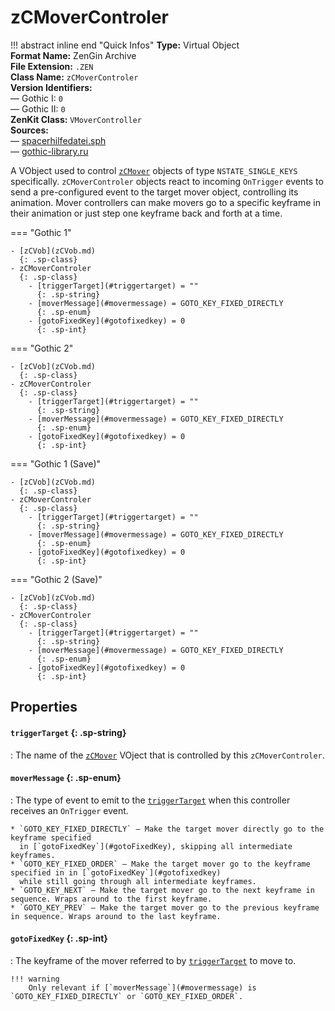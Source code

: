 # zCMoverControler

!!! abstract inline end "Quick Infos"
    **Type:** Virtual Object<br/>
    **Format Name:** ZenGin Archive<br/>
    **File Extension:** `.ZEN`<br/>
    **Class Name:** `zCMoverControler`<br/>
    **Version Identifiers:**<br />
    — Gothic I: `0`<br/>
    — Gothic II: `0`<br/>
    **ZenKit Class:** `VMoverController`<br/>
    **Sources:**<br/>
    — [spacerhilfedatei.sph](https://wiki.worldofgothic.de/doku.php?id=spacer:hilfedatei)<br/>
    — [gothic-library.ru](http://www.gothic-library.ru/publ/class_zcmovercontroler/1-1-0-528)

A VObject used to control [`zCMover`](zCMover.md) objects of type `NSTATE_SINGLE_KEYS` specifically.
`zCMoverControler` objects react to incoming `OnTrigger` events to send a pre-configured event to the target mover
object, controlling its animation. Mover controllers can make movers go to a specific keyframe in their animation or
just step one keyframe back and forth at a time.

=== "Gothic 1"

    - [zCVob](zCVob.md)
      {: .sp-class}
    - zCMoverControler
      {: .sp-class}
        - [triggerTarget](#triggertarget) = ""
          {: .sp-string}
        - [moverMessage](#movermessage) = GOTO_KEY_FIXED_DIRECTLY
          {: .sp-enum}
        - [gotoFixedKey](#gotofixedkey) = 0
          {: .sp-int}

=== "Gothic 2"

    - [zCVob](zCVob.md)
      {: .sp-class}
    - zCMoverControler
      {: .sp-class}
        - [triggerTarget](#triggertarget) = ""
          {: .sp-string}
        - [moverMessage](#movermessage) = GOTO_KEY_FIXED_DIRECTLY
          {: .sp-enum}
        - [gotoFixedKey](#gotofixedkey) = 0
          {: .sp-int}

=== "Gothic 1 (Save)"

    - [zCVob](zCVob.md)
      {: .sp-class}
    - zCMoverControler
      {: .sp-class}
        - [triggerTarget](#triggertarget) = ""
          {: .sp-string}
        - [moverMessage](#movermessage) = GOTO_KEY_FIXED_DIRECTLY
          {: .sp-enum}
        - [gotoFixedKey](#gotofixedkey) = 0
          {: .sp-int}

=== "Gothic 2 (Save)"

    - [zCVob](zCVob.md)
      {: .sp-class}
    - zCMoverControler
      {: .sp-class}
        - [triggerTarget](#triggertarget) = ""
          {: .sp-string}
        - [moverMessage](#movermessage) = GOTO_KEY_FIXED_DIRECTLY
          {: .sp-enum}
        - [gotoFixedKey](#gotofixedkey) = 0
          {: .sp-int}


## Properties

#### `triggerTarget` {: .sp-string}

:   The name of the [`zCMover`](zCMover.md) VOject that is controlled by this `zCMoverControler`.

#### `moverMessage` {: .sp-enum}

:   The type of event to emit to the [`triggerTarget`](#triggertarget) when this controller receives an `OnTrigger` event.

    * `GOTO_KEY_FIXED_DIRECTLY` — Make the target mover directly go to the keyframe specified
      in [`gotoFixedKey`](#gotoFixedKey), skipping all intermediate keyframes.
    * `GOTO_KEY_FIXED_ORDER` — Make the target mover go to the keyframe specified in in [`gotoFixedKey`](#gotofixedkey)
      while still going through all intermediate keyframes.
    * `GOTO_KEY_NEXT` — Make the target mover go to the next keyframe in sequence. Wraps around to the first keyframe.
    * `GOTO_KEY_PREV` — Make the target mover go to the previous keyframe in sequence. Wraps around to the last keyframe.

#### `gotoFixedKey` {: .sp-int}

:   The keyframe of the mover referred to by [`triggerTarget`](#triggertarget) to move to.

    !!! warning
        Only relevant if [`moverMessage`](#movermessage) is `GOTO_KEY_FIXED_DIRECTLY` or `GOTO_KEY_FIXED_ORDER`.
